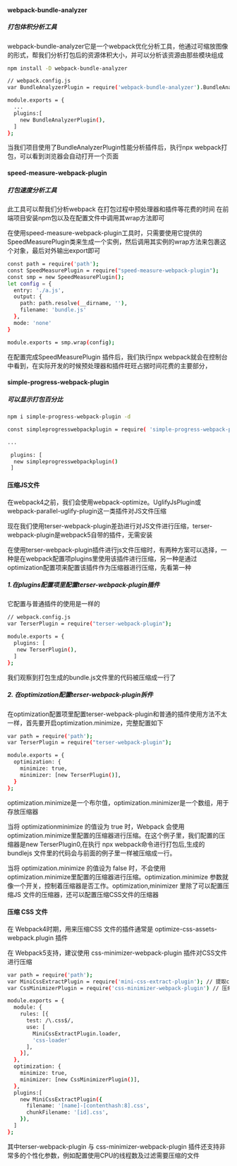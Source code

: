 ####  webpack-bundle-analyzer
##### 打包体积分析工具
webpack-bundle-analyzer它是一个webpack优化分析工具，他通过可缩放图像的形式，帮我们分析打包后的资源体积大小，并可以分析该资源由那些模块组成

```bash
npm install -D webpack-bundle-analyzer
```
```bash
// webpack.config.js
var BundleAnalyzerPlugin = require('webpack-bundle-analyzer').BundleAnalyzerPlugin;

module.exports = {
  ...
  plugins:[
    new BundleAnalyzerPlugin(),
  ]
};
```
当我们项目使用了BundleAnalyzerPlugin性能分析插件后，执行npx webpack打包，可以看到浏览器会自动打开一个页面
#### speed-measure-webpack-plugin
##### 打包速度分析工具
此工具可以帮我们分析webpack 在打包过程中预处理器和插件等花费的时间
在前端项目安装npm包以及在配置文件中调用其wrap方法即可

在使用speed-measure-webpack-plugin工具时，只需要使用它提供的SpeedMeasurePlugin类来生成一个实例，然后调用其实例的wrap方法来包裹这个对象，最后对外输出export即可
```bash
const path = require('path');
const SpeedMeasurePlugin = require("speed-measure-webpack-plugin");
const smp = new SpeedMeasurePlugin();
let config = {
  entry: './a.js',
  output: {
    path: path.resolve(__dirname, ''),
    filename: 'bundle.js'
  },
  mode: 'none'
}

module.exports = smp.wrap(config);
```
在配置完成SpeedMeasurePlugin 插件后，我们执行npx webpack就会在控制台中看到，在实际开发的时候预处理器和插件旺旺占据时间花费的主要部分，
#### simple-progress-webpack-plugin 
##### 可以显示打包百分比
```bash
npm i simple-progress-webpack-plugin -d

```
```bash
const simpleprogresswebpackplugin = require( 'simple-progress-webpack-plugin' )

...

 plugins: [
  new simpleprogresswebpackplugin()
 ]

```
#### 压缩JS文件
在webpack4之前，我们会使用webpack-optimize。UglifyJsPlugin或webpack-parallel-uglify-plugin这一类插件对JS文件压缩

现在我们使用terser-webpack-plugin差劲进行对JS文件进行压缩，terser-webpack-plugin是webpack5自带的插件，无需安装

在使用terser-webpack-plugin插件进行js文件压缩时，有两种方案可以选择，一种是在webpack配置项plugins里使用该插件进行压缩，另一种是通过optimization配置项来配置该插件作为压缩器进行压缩，先看第一种

##### 1.在plugins配置项里配置terser-webpack-plugin插件
它配置与普通插件的使用是一样的
```bash
// webpack.config.js
var TerserPlugin = require("terser-webpack-plugin");

module.exports = {
  plugins: [
   new TerserPlugin(),
  ]
};
```
我们观察到打包生成的bundle.js文件里的代码被压缩成一行了

##### 2. 在optimization配置terser-webpack-plugin拆件

在optimization配置项里配置terser-webpack-plugin和普通的插件使用方法不太一样，首先要开启optimization.minimize，完整配置如下
```bash
var path = require('path');
var TerserPlugin = require("terser-webpack-plugin");

module.exports = {
  optimization: {
    minimize: true,
    minimizer: [new TerserPlugin()],
  }
};
```
optimization.minimize是一个布尔值，optimization.minimizer是一个数组，用于存放压缩器

当将 optimizationminimize 的值设为 true 时，Webpack 会使用optimization.minimize里配置的压缩器进行压缩。在这个例子里，我们配置的压缩器是new TerserPlugin0,在执行 npx webpack命令进行打包后,生成的 bundlejs 文件里的代码会与前面的例子里一样被压缩成一行。

当将 optimization.minimize 的值设为 false 时，不会使用 optimization.minimize里配置的压缩器进行压缩。optimization.minimize 参数就像一个开关，控制着压缩器是否工作。optimization,minimizer 里除了可以配置压缩JS 文件的压缩器，还可以配置压缩CSS文件的压缩器
#### 压缩 CSS 文件
在 Webpack4时期，用来压缩CSS 文件的插件通常是 optimize-css-assets-webpack.plugin 插件

在 Webpack5支持，建议使用 css-minimizer-webpack-plugin 插件对CSS文件进行压缩
```bash
var path = require('path');
var MiniCssExtractPlugin = require('mini-css-extract-plugin'); // 提取css代码为一个文件
var CssMinimizerPlugin = require('css-minimizer-webpack-plugin') // 压缩css代码为一行

module.exports = {
  module: {
    rules: [{
      test: /\.css$/,
      use: [
        MiniCssExtractPlugin.loader,
        'css-loader'
      ],
    }],
  },
  optimization: {
    minimize: true,
    minimizer: [new CssMinimizerPlugin()],
  },
  plugins:[
    new MiniCssExtractPlugin({
      filename: '[name]-[contenthash:8].css',
      chunkFilename: '[id].css',
    }),
  ]
};
```
其中terser-webpack-plugin 与 css-minimizer-webpack-plugin 插件还支持非常多的个性化参数，例如配置使用CPU的线程数及过滤需要压缩的文件